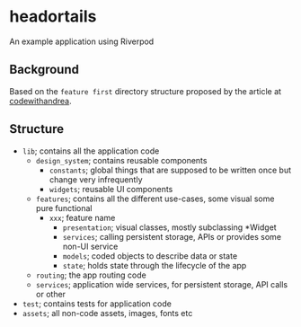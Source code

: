 # headortails

An example application using Riverpod

## Background

Based on the `feature first` directory structure proposed by the article at [codewithandrea](https://codewithandrea.com/articles/flutter-project-structure).

## Structure

- `lib`; contains all the application code
    - `design_system`; contains reusable components
        - `constants`; global things that are supposed to be written once but change very infrequently
        - `widgets`; reusable UI components
    - `features`; contains all the different use-cases, some visual some pure functional
        - `xxx`; feature name
            - `presentation`; visual classes, mostly subclassing *Widget
            - `services`; calling persistent storage, APIs or provides some non-UI service
            - `models`; coded objects to describe data or state
            - `state`; holds state through the lifecycle of the app
    - `routing`; the app routing code
    - `services`; application wide services, for persistent storage, API calls or other
- `test`; contains tests for application code
- `assets`; all non-code assets, images, fonts etc